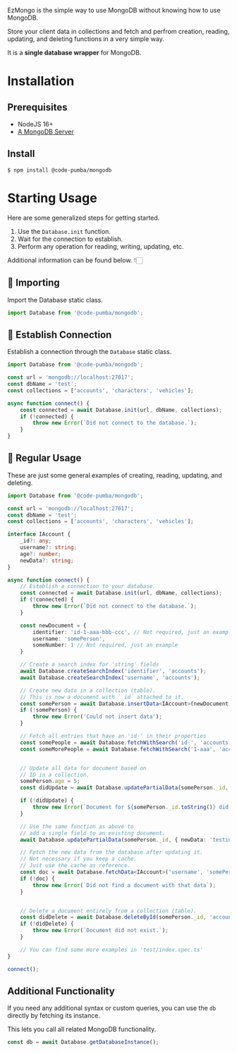 EzMongo is the simple way to use MongoDB without knowing how to use MongoDB.

Store your client data in collections and fetch and perfrom creation, reading, updating, and deleting functions in a very simple way.

It is a **single database wrapper** for MongoDB.

# Installation

## Prerequisites

-   NodeJS 16+
-   [A MongoDB Server](https://www.mongodb.com/try/download/community)

## Install

```
$ npm install @code-pumba/mongodb
```

# Starting Usage

Here are some generalized steps for getting started.

1. Use the `Database.init` function.
2. Wait for the connection to establish.
3. Perform any operation for reading, writing, updating, etc.

Additional information can be found below. 👇🏻

## 🔽 Importing

Import the Database static class.

```js
import Database from '@code-pumba/mongodb';
```

## 🔗 Establish Connection

Establish a connection through the `Database` static class.

```js
import Database from '@code-pumba/mongodb';

const url = 'mongodb://localhost:27017';
const dbName = 'test';
const collections = ['accounts', 'characters', 'vehicles'];

async function connect() {
    const connected = await Database.init(url, dbName, collections);
    if (!connected) {
        throw new Error(`Did not connect to the database.`);
    }
}
```

## 📝 Regular Usage


These are just some general examples of creating, reading, updating, and deleting.


```ts
import Database from '@code-pumba/mongodb';

const url = 'mongodb://localhost:27017';
const dbName = 'test';
const collections = ['accounts', 'characters', 'vehicles'];

interface IAccount {
    _id?: any;
    username?: string;
    age?: number;
    newData?: string;
}

async function connect() {
    // Establish a connection to your database.
    const connected = await Database.init(url, dbName, collections);
    if (!connected) {
        throw new Error(`Did not connect to the database.`);
    }

    const newDocument = {
        identifier: 'id-1-aaa-bbb-ccc', // Not required, just an example
        username: 'somePerson',
        someNumber: 1 // Not required, just an example
    }

    // Create a search index for 'string' fields
    await Database.createSearchIndex('identifier', 'accounts');
    await Database.createSearchIndex('username', 'accounts');

    // Create new data in a collection (table).
    // This is now a document with `_id` attached to it.
    const somePerson = await Database.insertData<IAccount>(newDocument, 'accounts', true);
    if (!somePerson) {
        throw new Error('Could not insert data');
    }

    // Fetch all entries that have an 'id-' in their properties
    const somePeople = await Database.fetchWithSearch('id-', 'accounts'); // Fetches anything with 'id-' in a field
    const someMorePeople = await Database.fetchWithSearch('1-aaa', 'accounts'); // Fetches anything with '1-aaa' in a field


    // Update all data for document based on 
    // ID in a collection.
    somePerson.age = 5;
    const didUpdate = await Database.updatePartialData(somePerson._id, { ...somePerson }, 'accounts');

    if (!didUpdate) {
        throw new Error(`Document for ${somePerson._id.toString()} did not update.`);
    }

    // Use the same function as above to
    // add a single field to an existing document.
    await Database.updatePartialData(somePerson._id, { newData: 'testing' }, 'accounts');

    // Fetch the new data from the database after updating it.
    // Not necessary if you keep a cache. 
    // Just use the cache as reference.
    const doc = await Database.fetchData<IAccount>('username', 'somePerson', 'accounts');
    if (!doc) {
        throw new Error(`Did not find a document with that data`);
    }


    // Delete a document entirely from a collection (table).
    const didDelete = await Database.deleteById(somePerson._id, 'accounts');
    if (!didDelete) {
        throw new Error(`Document did not exist.`);
    }

    // You can find some more examples in 'test/index.spec.ts'
}

connect();
```

## Additional Functionality

If you need any additional syntax or custom queries, you can use the `db` directly by fetching its instance.

This lets you call all related MongoDB functionality.

```ts
const db = await Database.getDatabaseInstance();
```